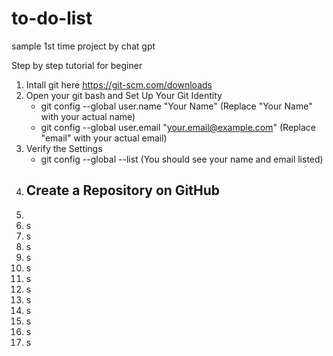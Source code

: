 # to-do-list
sample 1st time project by chat gpt

Step by step tutorial for beginer
1. Intall git here https://git-scm.com/downloads
2. Open your git bash and Set Up Your Git Identity
   - git config --global user.name "Your Name" (Replace "Your Name" with your actual name)
   - git config --global user.email "your.email@example.com" (Replace "email" with your actual email)
3. Verify the Settings
   - git config --global --list (You should see your name and email listed)
4. Create a Repository on GitHub
   - 
5. 
6. s
7. s
8. s
9. s
10. s
11. s
12. s
13. s
14. s
15. s
16. s
17. s
